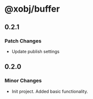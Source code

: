 # @xobj/buffer

## 0.2.1

### Patch Changes

- Update publish settings

## 0.2.0

### Minor Changes

- Init project. Added basic functionality.
